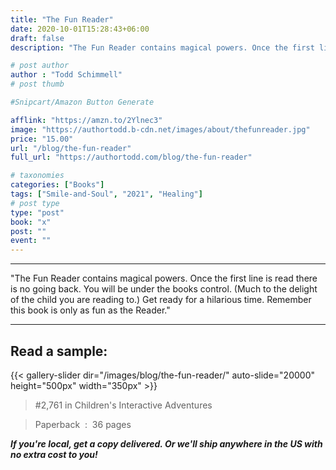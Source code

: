 ```yaml
---
title: "The Fun Reader"
date: 2020-10-01T15:28:43+06:00
draft: false
description: "The Fun Reader contains magical powers. Once the first line is read there is no going back. You will be under the books control. (Much to the delight of the child you are reading to.) Get ready for a hilarious time. Remember this book is only as fun as the Reader."

# post author
author : "Todd Schimmell"
# post thumb

#Snipcart/Amazon Button Generate

afflink: "https://amzn.to/2Ylnec3"
image: "https://authortodd.b-cdn.net/images/about/thefunreader.jpg"
price: "15.00"
url: "/blog/the-fun-reader"
full_url: "https://authortodd.com/blog/the-fun-reader"

# taxonomies
categories: ["Books"]
tags: ["Smile-and-Soul", "2021", "Healing"]
# post type
type: "post"
book: "x"
post: ""
event: ""
---
```

---

"The Fun Reader contains magical powers. Once the first line is read there is no going back. You will be under the books control. (Much to the delight of the child you are reading to.) Get ready for a hilarious time. Remember this book is only as fun as the Reader."

---
## Read a sample:
{{< gallery-slider dir="/images/blog/the-fun-reader/" auto-slide="20000" height="500px" width="350px" >}}

> #2,761 in Children's Interactive Adventures

>  Paperback ‏ : ‎ 36 pages

***If you're local, get a copy delivered. Or we'll ship anywhere in the US with no extra cost to you!***
